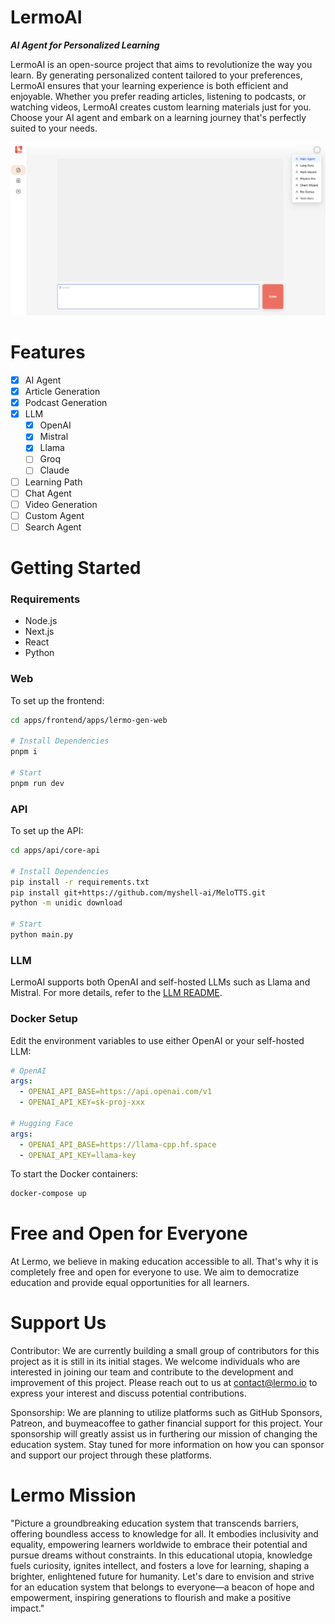 # LermoAI

***AI Agent for Personalized Learning***

LermoAI is an open-source project that aims to revolutionize the way you learn. By generating personalized content tailored to your preferences, LermoAI ensures that your learning experience is both efficient and enjoyable. Whether you prefer reading articles, listening to podcasts, or watching videos, LermoAI creates custom learning materials just for you. Choose your AI agent and embark on a learning journey that's perfectly suited to your needs.

![](docs/app.png)

# Features

- [x] AI Agent
- [x] Article Generation
- [x] Podcast Generation
- [x] LLM
  - [x] OpenAI
  - [x] Mistral
  - [x] Llama
  - [ ] Groq
  - [ ] Claude
- [ ] Learning Path
- [ ] Chat Agent
- [ ] Video Generation
- [ ] Custom Agent
- [ ] Search Agent

# Getting Started

### Requirements

- Node.js
- Next.js
- React
- Python

### Web

To set up the frontend:

```sh
cd apps/frontend/apps/lermo-gen-web

# Install Dependencies
pnpm i

# Start
pnpm run dev
```

### API

To set up the API:

```sh
cd apps/api/core-api

# Install Dependencies
pip install -r requirements.txt
pip install git+https://github.com/myshell-ai/MeloTTS.git
python -m unidic download

# Start
python main.py
```

### LLM

LermoAI supports both OpenAI and self-hosted LLMs such as Llama and Mistral. For more details, refer to the [LLM README](apps/llm/README.md).

### Docker Setup

Edit the environment variables to use either OpenAI or your self-hosted LLM:

```yaml
# OpenAI
args:
  - OPENAI_API_BASE=https://api.openai.com/v1
  - OPENAI_API_KEY=sk-proj-xxx

# Hugging Face
args:
  - OPENAI_API_BASE=https://llama-cpp.hf.space
  - OPENAI_API_KEY=llama-key
```

To start the Docker containers:

```sh
docker-compose up
```

# Free and Open for Everyone

At Lermo, we believe in making education accessible to all. That's why it is completely free and open for everyone to use. We aim to democratize education and provide equal opportunities for all learners.

# Support Us

Contributor: We are currently building a small group of contributors for this project as it is still in its initial stages. We welcome individuals who are interested in joining our team and contribute to the development and improvement of this project. Please reach out to us at contact@lermo.io to express your interest and discuss potential contributions.

Sponsorship: We are planning to utilize platforms such as GitHub Sponsors, Patreon, and buymeacoffee to gather financial support for this project. Your sponsorship will greatly assist us in furthering our mission of changing the education system. Stay tuned for more information on how you can sponsor and support our project through these platforms.

# Lermo Mission

"Picture a groundbreaking education system that transcends barriers, offering boundless access to knowledge for all. It embodies inclusivity and equality, empowering learners worldwide to embrace their potential and pursue dreams without constraints. In this educational utopia, knowledge fuels curiosity, ignites intellect, and fosters a love for learning, shaping a brighter, enlightened future for humanity. Let's dare to envision and strive for an education system that belongs to everyone—a beacon of hope and empowerment, inspiring generations to flourish and make a positive impact."
